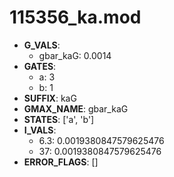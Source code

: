 # 115356_ka.mod

- **G_VALS**:
  - gbar_kaG: 0.0014
- **GATES**:
  - a: 3
  - b: 1
- **SUFFIX**: kaG
- **GMAX_NAME**: gbar_kaG
- **STATES**: ['a', 'b']
- **I_VALS**:
  - 6.3: 0.0019380847579625476
  - 37: 0.0019380847579625476
- **ERROR_FLAGS**: []
